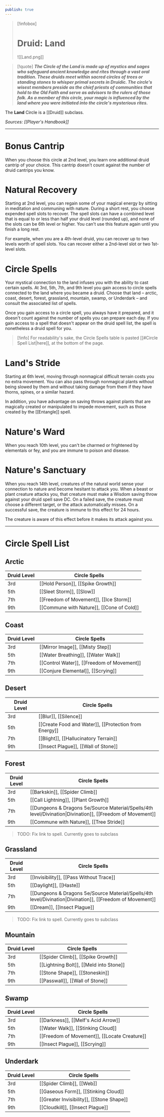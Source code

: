 ```yaml
---
publish: true
---
```

> [!infobox]
> # Druid: Land
> ![[Land.png]]

> [!quote]
> **_The Circle of the Land is made up of mystics and sages who safeguard ancient knowledge and rites through a vast oral tradition. These druids meet within sacred circles of trees or standing stones to whisper primal secrets in Druidic. The circle's wisest members preside as the chief priests of communities that hold to the Old Faith and serve as advisors to the rulers of those folk. As a member of this circle, your magic is influenced by the land where you were initiated into the circle's mysterious rites._**

The **Land** Circle is a [[Druid]] subclass.

*Sources: [[Player's Handbook]]*
***
# Bonus Cantrip
When you choose this circle at 2nd level, you learn one additional druid cantrip of your choice. This cantrip doesn’t count against the number of druid cantrips you know.
# Natural Recovery
Starting at 2nd level, you can regain some of your magical energy by sitting in meditation and communing with nature. During a short rest, you choose expended spell slots to recover. The spell slots can have a combined level that is equal to or less than half your druid level (rounded up), and none of the slots can be 6th level or higher. You can't use this feature again until you finish a long rest.

For example, when you are a 4th-level druid, you can recover up to two levels worth of spell slots. You can recover either a 2nd-level slot or two 1st-level slots.
# Circle Spells
Your mystical connection to the land infuses you with the ability to cast certain spells. At 3rd, 5th, 7th, and 9th level you gain access to circle spells connected to the land where you became a druid. Choose that land – arctic, coast, desert, forest, grassland, mountain, swamp, or Underdark – and consult the associated list of spells.

Once you gain access to a circle spell, you always have it prepared, and it doesn't count against the number of spells you can prepare each day. If you gain access to a spell that doesn't appear on the druid spell list, the spell is nonetheless a druid spell for you.

> [!info]
> For readability's sake, the Circle Spells table is pasted [[#Circle Spell List|here]], at the bottom of the page.
# Land's Stride
Starting at 6th level, moving through nonmagical difficult terrain costs you no extra movement. You can also pass through nonmagical plants without being slowed by them and without taking damage from them if they have thorns, spines, or a similar hazard.

In addition, you have advantage on saving throws against plants that are magically created or manipulated to impede movement, such as those created by the [[Entangle]] spell.
# Nature's Ward
When you reach 10th level, you can't be charmed or frightened by elementals or fey, and you are immune to poison and disease.
# Nature's Sanctuary
When you reach 14th level, creatures of the natural world sense your connection to nature and become hesitant to attack you. When a beast or plant creature attacks you, that creature must make a Wisdom saving throw against your druid spell save DC. On a failed save, the creature must choose a different target, or the attack automatically misses. On a successful save, the creature is immune to this effect for 24 hours.

The creature is aware of this effect before it makes its attack against you.
***
# Circle Spell List
## Arctic
| Druid Level | Circle Spells |
| ---- | ---- |
| 3rd | [[Hold Person]], [[Spike Growth]] |
| 5th | [[Sleet Storm]], [[Slow]] |
| 7th | [[Freedom of Movement]], [[Ice Storm]] |
| 9th | [[Commune with Nature]], [[Cone of Cold]] |
## Coast
| Druid Level | Circle Spells |
| ---- | ---- |
| 3rd | [[Mirror Image]], [[Misty Step]] |
| 5th | [[Water Breathing]], [[Water Walk]] |
| 7th | [[Control Water]], [[Freedom of Movement]] |
| 9th | [[Conjure Elemental]], [[Scrying]] |
## Desert
| Druid Level | Circle Spells |
| ---- | ---- |
| 3rd | [[Blur]], [[Silence]] |
| 5th | [[Create Food and Water]], [[Protection from Energy]] |
| 7th | [[Blight]], [[Hallucinatory Terrain]] |
| 9th | [[Insect Plague]], [[Wall of Stone]] |
## Forest
| Druid Level | Circle Spells |
| ---- | ---- |
| 3rd | [[Barkskin]], [[Spider Climb]] |
| 5th | [[Call Lightning]], [[Plant Growth]] |
| 7th | [[Dungeons & Dragons 5e/Source Material/Spells/4th level/Divination\|Divination]], [[Freedom of Movement]] |
| 9th | [[Commune with Nature]], [[Tree Stride]] |
> TODO: Fix link to spell. Currently goes to subclass
## Grassland
| Druid Level | Circle Spells |
| ---- | ---- |
| 3rd | [[Invisibility]], [[Pass Without Trace]] |
| 5th | [[Daylight]], [[Haste]] |
| 7th | [[Dungeons & Dragons 5e/Source Material/Spells/4th level/Divination\|Divination]], [[Freedom of Movement]] |
| 9th | [[Dream]], [[Insect Plague]] |
> TODO: Fix link to spell. Currently goes to subclass
## Mountain
| Druid Level | Circle Spells |
| ---- | ---- |
| 3rd | [[Spider Climb]], [[Spike Growth]] |
| 5th | [[Lightning Bolt]], [[Meld into Stone]] |
| 7th | [[Stone Shape]], [[Stoneskin]] |
| 9th | [[Passwall]], [[Wall of Stone]] |
## Swamp
| Druid Level | Circle Spells |
| ---- | ---- |
| 3rd | [[Darkness]], [[Melf's Acid Arrow]] |
| 5th | [[Water Walk]], [[Stinking Cloud]] |
| 7th | [[Freedom of Movement]], [[Locate Creature]] |
| 9th | [[Insect Plague]], [[Scrying]] |
## Underdark
| Druid Level | Circle Spells |
| ---- | ---- |
| 3rd | [[Spider Climb]], [[Web]] |
| 5th | [[Gaseous Form]], [[Stinking Cloud]] |
| 7th | [[Greater Invisibility]], [[Stone Shape]] |
| 9th | [[Cloudkill]], [[Insect Plague]] |
